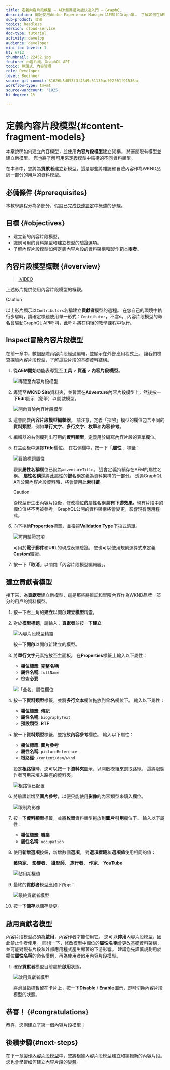 ```yaml
---
title: 定義內容片段模型 — AEM無周邊功能快速入門 — GraphQL
description: 開始使用Adobe Experience Manager(AEM)和GraphQL。 了解如何在AEM中建立內容模型，並使用內容片段模型建立結構。 查看現有模型並建立新模型。 了解可用來定義結構的不同資料類型。
sub-product: 資產
topics: headless
version: cloud-service
doc-type: tutorial
activity: develop
audience: developer
mini-toc-levels: 1
kt: 6712
thumbnail: 22452.jpg
feature: 內容片段、GraphQL API
topic: 無頭式、內容管理
role: Developer
level: Beginner
source-git-commit: 81626b8d853f3f43d9c51130acf02561f91536ac
workflow-type: tm+mt
source-wordcount: '1025'
ht-degree: 1%

---
```



# 定義內容片段模型{#content-fragment-models}

本章說明如何建立內容模型，並使用&#x200B;**內容片段模型**&#x200B;建立架構。 將審閱現有模型並建立新模型。 您也將了解可用來定義模型中結構的不同資料類型。

在本章中，您將為&#x200B;**貢獻者**&#x200B;建立新模型，這是那些將雜誌和冒險內容作為WKND品牌一部分的用戶的資料模型。

## 必備條件 {#prerequisites}

本教學課程分為多部分，假設已完成[快速設定](./setup.md)中概述的步驟。

## 目標 {#objectives}

* 建立新的內容片段模型。
* 識別可用的資料類型和建立模型的驗證選項。
* 了解內容片段模型如何定義內容片段的資料架構和製作範本&#x200B;**兩者**。

## 內容片段模型概觀 {#overview}

>[!VIDEO](https://video.tv.adobe.com/v/22452/?quality=12&learn=on)

上述影片提供使用內容片段模型的概觀。

>[!CAUTION]
>
> 以上影片顯示以`Contributors`名稱建立&#x200B;**貢獻者**&#x200B;模型的過程。 在您自己的環境中執行步驟時，請確定標題使用單一形式：`Contributor`，不含&#x200B;**s**。 內容片段模型的命名會驅動GraphQL API呼叫，此呼叫將在稍後的教學課程中執行。

## Inspect冒險內容片段模型

在前一章中，數個歷險內容片段經過編輯，並顯示在外部應用程式上。 讓我們檢查探險內容片段模型，了解這些片段的基礎資料結構。

1. 從&#x200B;**AEM開始**&#x200B;功能表導覽至&#x200B;**工具** > **資產** > **內容片段模型**。

   ![導覽至內容片段模型](assets/content-fragment-models/content-fragment-model-navigation.png)

1. 導覽至&#x200B;**WKND Site**&#x200B;資料夾，並暫留在&#x200B;**Adventure**&#x200B;內容片段模型上，然後按一下&#x200B;**Edit**&#x200B;圖示（鉛筆）以開啟模型。

   ![開啟冒險內容片段模型](assets/content-fragment-models/adventure-content-fragment-edit.png)

1. 這會開啟&#x200B;**內容片段模型編輯器**。 請注意，定義「探險」模型的欄位包含不同的&#x200B;**資料類型**，例如&#x200B;**單行文字**、**多行文字**、**枚舉**&#x200B;和&#x200B;**內容參考**。

1. 編輯器的右側欄列出可用的&#x200B;**資料類型**，定義用於編寫內容片段的表單欄位。

1. 在主面板中選擇&#x200B;**Title**&#x200B;欄位。 在右側欄中，按一下「**屬性** 」標籤：

   ![冒險標題屬性](assets/content-fragment-models/adventure-title-properties-tab.png)

   觀察&#x200B;**屬性名稱**&#x200B;欄位已設為`adventureTitle`。 這會定義持續存在AEM的屬性名稱。 **屬性名稱**&#x200B;還將此屬性的&#x200B;**鍵**&#x200B;名稱定義為資料架構的一部分。 透過GraphQL API公開內容片段資料時，將會使用此&#x200B;**索引鍵**。

   >[!CAUTION]
   >
   > 從模型衍生出內容片段後，修改欄位&#x200B;**的**&#x200B;屬性名稱&#x200B;**具有下游效果。**&#x200B;現有片段中的欄位值將不再被參考，GraphQL公開的資料架構將會變更，影響現有應用程式。

1. 向下捲動&#x200B;**Properties**&#x200B;標籤，並檢視&#x200B;**Validation Type**&#x200B;下拉式清單。

   ![可用驗證選項](assets/content-fragment-models/validation-options-available.png)

   可用於&#x200B;**電子郵件**&#x200B;和&#x200B;**URL**&#x200B;的現成表單驗證。 您也可以使用規則運算式來定義&#x200B;**Custom**&#x200B;驗證。

1. 按一下「**取消**」以關閉「內容片段模型編輯器」。

## 建立貢獻者模型

接下來，為&#x200B;**貢獻者**&#x200B;建立新模型，這是那些將雜誌和冒險內容作為WKND品牌一部分的用戶的資料模型。

1. 按一下右上角的&#x200B;**建立**&#x200B;以開啟&#x200B;**建立模型**&#x200B;精靈。
1. 對於&#x200B;**模型標題**，請輸入：**貢獻者**&#x200B;並按一下&#x200B;**建立**

   ![內容片段模型精靈](assets/content-fragment-models/content-fragment-model-wizard.png)

   按一下&#x200B;**開啟**&#x200B;以開啟新建立的模型。

1. 將&#x200B;**單行文字**&#x200B;元素拖放至主面板。 在&#x200B;**Properties**&#x200B;標籤上輸入以下屬性：

   * **欄位標籤**: **完整名稱**
   * **屬性名稱**: `fullName`
   * 檢查&#x200B;**必要**

   ![「全名」屬性欄位](assets/content-fragment-models/full-name-property-field.png)

1. 按一下&#x200B;**資料類型**&#x200B;標籤，並將&#x200B;**多行文本**&#x200B;欄位拖放到&#x200B;**全名**&#x200B;欄位下。 輸入以下屬性：

   * **欄位標籤**: **傳記**
   * **屬性名稱**: `biographyText`
   * **預設類型**: **RTF**

1. 按一下&#x200B;**資料類型**&#x200B;標籤，並拖放&#x200B;**內容參考**&#x200B;欄位。 輸入以下屬性：

   * **欄位標籤**: **圖片參考**
   * **屬性名稱**: `pictureReference`
   * **根路徑**: `/content/dam/wknd`

   設定&#x200B;**根路徑**&#x200B;時，您可以按一下&#x200B;**資料夾**&#x200B;圖示，以開啟模組來選取路徑。 這將限製作者可用來填入路徑的資料夾。

   ![根路徑已配置](assets/content-fragment-models/root-path-configure.png)

1. 將驗證新增至&#x200B;**圖片參考**，以便只能使用&#x200B;**影像**&#x200B;的內容類型來填入欄位。

   ![限制為影像](assets/content-fragment-models/picture-reference-content-types.png)

1. 按一下&#x200B;**資料類型**&#x200B;標籤，並將&#x200B;**枚舉**&#x200B;資料類型拖放到&#x200B;**圖片引用**&#x200B;欄位下。 輸入以下屬性：

   * **欄位標籤**: **職業**
   * **屬性名稱**: `occupation`

1. 使用&#x200B;**新增選項**&#x200B;按鈕，新增數個&#x200B;**選項**。 對&#x200B;**選項標籤**&#x200B;和&#x200B;**選項值**&#x200B;使用相同的值：

   **藝術家**、 **影響者**、 **攝影師**、 **旅行者**、 **作家**、 **YouTube**

   ![佔用期權值](assets/content-fragment-models/occupation-options-values.png)

1. 最終的&#x200B;**貢獻者**&#x200B;模型應如下所示：

   ![最終貢獻者模型](assets/content-fragment-models/final-contributor-model.png)

1. 按一下&#x200B;**儲存**&#x200B;以儲存變更。

## 啟用貢獻者模型

內容片段模型必須為&#x200B;**啟用**，內容作者才能使用它。 您可以&#x200B;**停用**&#x200B;內容片段模型，因此禁止作者使用。 回想一下，修改模型中欄位的&#x200B;**屬性名稱**&#x200B;會更改基礎資料架構，並可能對現有片段和外部應用程式產生顯著的下游影響。 建議您先謹慎規劃用於欄位&#x200B;**屬性名稱**&#x200B;的命名慣例，再為使用者啟用內容片段模型。

1. 確保&#x200B;**貢獻者**&#x200B;模型目前處於&#x200B;**啟用**&#x200B;狀態。

   ![啟用貢獻者模型](assets/content-fragment-models/enable-contributor-model.png)

   將滑鼠指標暫留在卡片上，按一下&#x200B;**Disable** / **Enable**&#x200B;圖示，即可切換內容片段模型的狀態。

## 恭喜！ {#congratulations}

恭喜，您剛建立了第一個內容片段模型！

## 後續步驟{#next-steps}

在下一章[製作內容片段模型](author-content-fragments.md)中，您將根據內容片段模型建立和編輯新的內容片段。 您也會學習如何建立內容片段的變體。